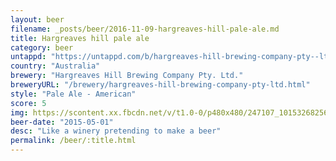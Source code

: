 ```yaml
---
layout: beer
filename: _posts/beer/2016-11-09-hargreaves-hill-pale-ale.md
title: Hargreaves hill pale ale
category: beer
untappd: "https://untappd.com/b/hargreaves-hill-brewing-company-pty--ltd--pale-ale/26632"
country: "Australia"
brewery: "Hargreaves Hill Brewing Company Pty. Ltd."
breweryURL: "/brewery/hargreaves-hill-brewing-company-pty-ltd.html"
style: "Pale Ale - American"
score: 5
img: https://scontent.xx.fbcdn.net/v/t1.0-0/p480x480/247107_10153268256703745_3742881335896716752_n.jpg?oh=33982f745e4af3f6704b6faf266a8c8a&oe=5965DE2C
beer-date: "2015-05-01"
desc: "Like a winery pretending to make a beer"
permalink: /beer/:title.html
---
```

